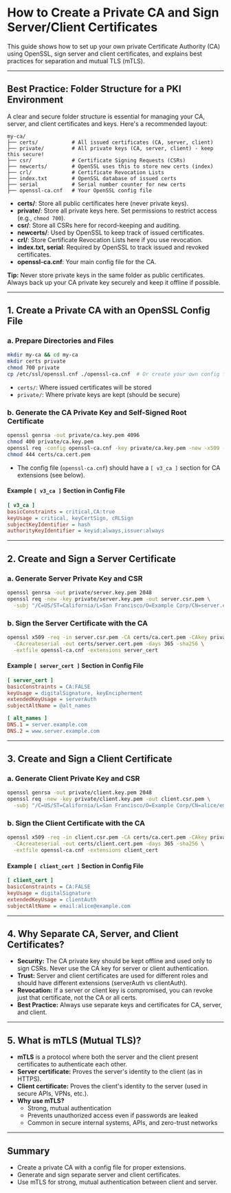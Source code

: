 # How to Create a Private CA and Sign Server/Client Certificates

This guide shows how to set up your own private Certificate Authority (CA) using OpenSSL, sign server and client certificates, and explains best practices for separation and mutual TLS (mTLS).

---

## Best Practice: Folder Structure for a PKI Environment

A clear and secure folder structure is essential for managing your CA, server, and client certificates and keys. Here's a recommended layout:

```
my-ca/
├── certs/           # All issued certificates (CA, server, client)
├── private/         # All private keys (CA, server, client) - keep this secure!
├── csr/             # Certificate Signing Requests (CSRs)
├── newcerts/        # OpenSSL uses this to store new certs (index)
├── crl/             # Certificate Revocation Lists
├── index.txt        # OpenSSL database of issued certs
├── serial           # Serial number counter for new certs
├── openssl-ca.cnf   # Your OpenSSL config file
```

- **certs/**: Store all public certificates here (never private keys).
- **private/**: Store all private keys here. Set permissions to restrict access (e.g., `chmod 700`).
- **csr/**: Store all CSRs here for record-keeping and auditing.
- **newcerts/**: Used by OpenSSL to keep track of issued certificates.
- **crl/**: Store Certificate Revocation Lists here if you use revocation.
- **index.txt, serial**: Required by OpenSSL to track issued and revoked certificates.
- **openssl-ca.cnf**: Your main config file for the CA.

**Tip:** Never store private keys in the same folder as public certificates. Always back up your CA private key securely and keep it offline if possible.

---

## 1. Create a Private CA with an OpenSSL Config File

### a. Prepare Directories and Files

```sh
mkdir my-ca && cd my-ca
mkdir certs private
chmod 700 private
cp /etc/ssl/openssl.cnf ./openssl-ca.cnf  # Or create your own config file
```

- `certs/`: Where issued certificates will be stored
- `private/`: Where private keys are kept (should be secure)

### b. Generate the CA Private Key and Self-Signed Root Certificate

```sh
openssl genrsa -out private/ca.key.pem 4096
chmod 400 private/ca.key.pem
openssl req -config openssl-ca.cnf -key private/ca.key.pem -new -x509 -days 3650 -sha256 -extensions v3_ca -out certs/ca.cert.pem
chmod 444 certs/ca.cert.pem
```

- The config file (`openssl-ca.cnf`) should have a `[ v3_ca ]` section for CA extensions (see below).

#### Example `[ v3_ca ]` Section in Config File

```ini
[ v3_ca ]
basicConstraints = critical,CA:true
keyUsage = critical, keyCertSign, cRLSign
subjectKeyIdentifier = hash
authorityKeyIdentifier = keyid:always,issuer:always
```

---

## 2. Create and Sign a Server Certificate

### a. Generate Server Private Key and CSR

```sh
openssl genrsa -out private/server.key.pem 2048
openssl req -new -key private/server.key.pem -out server.csr.pem \
  -subj "/C=US/ST=California/L=San Francisco/O=Example Corp/CN=server.example.com"
```

### b. Sign the Server Certificate with the CA

```sh
openssl x509 -req -in server.csr.pem -CA certs/ca.cert.pem -CAkey private/ca.key.pem \
  -CAcreateserial -out certs/server.cert.pem -days 365 -sha256 \
  -extfile openssl-ca.cnf -extensions server_cert
```

#### Example `[ server_cert ]` Section in Config File

```ini
[ server_cert ]
basicConstraints = CA:FALSE
keyUsage = digitalSignature, keyEncipherment
extendedKeyUsage = serverAuth
subjectAltName = @alt_names

[ alt_names ]
DNS.1 = server.example.com
DNS.2 = www.server.example.com
```

---

## 3. Create and Sign a Client Certificate

### a. Generate Client Private Key and CSR

```sh
openssl genrsa -out private/client.key.pem 2048
openssl req -new -key private/client.key.pem -out client.csr.pem \
  -subj "/C=US/ST=California/L=San Francisco/O=Example Corp/CN=alice/emailAddress=alice@example.com"
```

### b. Sign the Client Certificate with the CA

```sh
openssl x509 -req -in client.csr.pem -CA certs/ca.cert.pem -CAkey private/ca.key.pem \
  -CAcreateserial -out certs/client.cert.pem -days 365 -sha256 \
  -extfile openssl-ca.cnf -extensions client_cert
```

#### Example `[ client_cert ]` Section in Config File

```ini
[ client_cert ]
basicConstraints = CA:FALSE
keyUsage = digitalSignature
extendedKeyUsage = clientAuth
subjectAltName = email:alice@example.com
```

---

## 4. Why Separate CA, Server, and Client Certificates?

- **Security:** The CA private key should be kept offline and used only to sign CSRs. Never use the CA key for server or client authentication.
- **Trust:** Server and client certificates are used for different roles and should have different extensions (serverAuth vs clientAuth).
- **Revocation:** If a server or client key is compromised, you can revoke just that certificate, not the CA or all certs.
- **Best Practice:** Always use separate keys and certificates for CA, server, and client.

---

## 5. What is mTLS (Mutual TLS)?

- **mTLS** is a protocol where both the server and the client present certificates to authenticate each other.
- **Server certificate:** Proves the server's identity to the client (as in HTTPS).
- **Client certificate:** Proves the client's identity to the server (used in secure APIs, VPNs, etc.).
- **Why use mTLS?**
  - Strong, mutual authentication
  - Prevents unauthorized access even if passwords are leaked
  - Common in secure internal systems, APIs, and zero-trust networks

---

## Summary

- Create a private CA with a config file for proper extensions.
- Generate and sign separate server and client certificates.
- Use mTLS for strong, mutual authentication between client and server.
